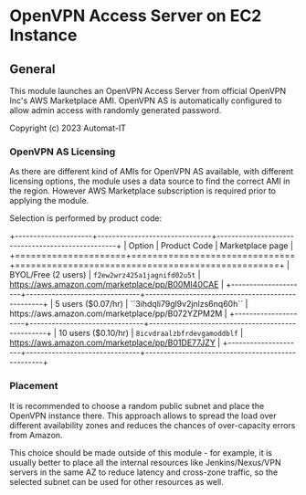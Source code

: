 # OpenVPN Access Server on EC2 Instance

## General

This module launches an OpenVPN Access Server from official OpenVPN Inc's AWS Marketplace AMI.
OpenVPN AS is automatically configured to allow admin access with randomly generated password.

Copyright (c) 2023 Automat-IT


### OpenVPN AS Licensing

As there are different kind of AMIs for OpenVPN AS available, with different licensing options,
the module uses a data source to find the correct AMI in the region. However AWS Marketplace
subscription is required prior to applying the module.

Selection is performed by product code:

+---------------------+-------------------------------+--------------------------------------------------+
|       Option        |        Product Code           |                  Marketplace page                |
+=====================+===============================+==================================================+
| BYOL/Free (2 users) | ``f2ew2wrz425a1jagnifd02u5t`` | https://aws.amazon.com/marketplace/pp/B00MI40CAE |
+---------------------+-------------------------------+--------------------------------------------------+
| 5 users ($0.07/hr)  | ``3ihdqli79gl9v2jnlzs6nq60h`` | https://aws.amazon.com/marketplace/pp/B072YZPM2M |
+---------------------+-------------------------------+--------------------------------------------------+
| 10 users ($0.10/hr) | ``8icvdraalzbfrdevgamoddblf`` | https://aws.amazon.com/marketplace/pp/B01DE77JZY |
+---------------------+-------------------------------+--------------------------------------------------+

### Placement

It is recommended to choose a random public subnet and place the OpenVPN instance there. This
approach allows to spread the load over different availability zones and reduces the chances of
over-capacity errors from Amazon.

This choice should be made outside of this module - for example, it is usually better to place all
the internal resources like Jenkins/Nexus/VPN servers in the same AZ to reduce latency and
cross-zone traffic, so the selected subnet can be used for other resources as well.
